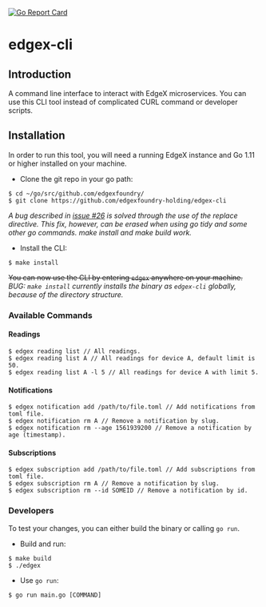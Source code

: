 [![Go Report Card](https://goreportcard.com/badge/edgexfoundry-holding/edgex-cli)](https://goreportcard.com/report/edgexfoundry-holding/edgex-cli)

# edgex-cli

## Introduction

A command line interface to interact with EdgeX microservices. You can use this CLI tool instead of complicated CURL command or developer scripts.

## Installation

In order to run this tool, you will need a running EdgeX instance and Go 1.11 or higher installed on your machine.

* Clone the git repo in your go path:

```
$ cd ~/go/src/github.com/edgexfoundry/
$ git clone https://github.com/edgexfoundry-holding/edgex-cli
```

*A bug described in [issue #26](https://github.com/edgexfoundry-holding/edgex-cli/issues/26) is solved through the use of the replace directive. This fix, however, can be erased when using go tidy and some other go commands. make install and make build work.*

* Install the CLI:

```
$ make install
```

~~You can now use the CLI by entering `edgex` anywhere on your machine.~~ *BUG: `make install` currently installs the binary as `edgex-cli` globally, because of the directory structure.*

### Available Commands

#### Readings
```
$ edgex reading list // All readings.
$ edgex reading list A // All readings for device A, default limit is 50.
$ edgex reading list A -l 5 // All readings for device A with limit 5.
```

#### Notifications
```
$ edgex notification add /path/to/file.toml // Add notifications from toml file.
$ edgex notification rm A // Remove a notification by slug.
$ edgex notification rm --age 1561939200 // Remove a notification by age (timestamp).
```

#### Subscriptions
```
$ edgex subscription add /path/to/file.toml // Add subscriptions from toml file.
$ edgex subscription rm A // Remove a notification by slug.
$ edgex subscription rm --id SOMEID // Remove a notification by id.
```

### Developers

To test your changes, you can either build the binary or calling `go run`.

* Build and run:

```
$ make build
$ ./edgex
```

* Use `go run`:

```
$ go run main.go [COMMAND]
```
